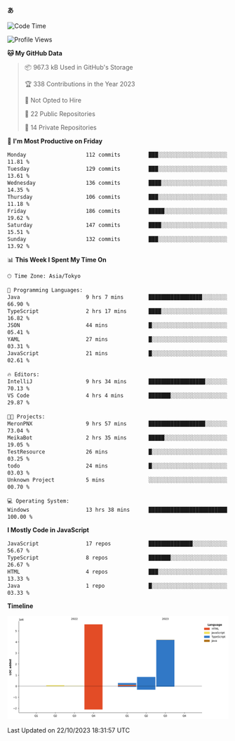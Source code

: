 #### あ

<!--START_SECTION:waka-->
![Code Time](http://img.shields.io/badge/Code%20Time-550%20hrs%2050%20mins-blue)

![Profile Views](http://img.shields.io/badge/Profile%20Views-82-blue)

**🐱 My GitHub Data** 

> 📦 967.3 kB Used in GitHub's Storage 
 > 
> 🏆 338 Contributions in the Year 2023
 > 
> 🚫 Not Opted to Hire
 > 
> 📜 22 Public Repositories 
 > 
> 🔑 14 Private Repositories 
 > 
📅 **I'm Most Productive on Friday** 

```text
Monday                   112 commits         ███░░░░░░░░░░░░░░░░░░░░░░   11.81 % 
Tuesday                  129 commits         ███░░░░░░░░░░░░░░░░░░░░░░   13.61 % 
Wednesday                136 commits         ████░░░░░░░░░░░░░░░░░░░░░   14.35 % 
Thursday                 106 commits         ███░░░░░░░░░░░░░░░░░░░░░░   11.18 % 
Friday                   186 commits         █████░░░░░░░░░░░░░░░░░░░░   19.62 % 
Saturday                 147 commits         ████░░░░░░░░░░░░░░░░░░░░░   15.51 % 
Sunday                   132 commits         ███░░░░░░░░░░░░░░░░░░░░░░   13.92 % 
```


📊 **This Week I Spent My Time On** 

```text
🕑︎ Time Zone: Asia/Tokyo

💬 Programming Languages: 
Java                     9 hrs 7 mins        █████████████████░░░░░░░░   66.90 % 
TypeScript               2 hrs 17 mins       ████░░░░░░░░░░░░░░░░░░░░░   16.82 % 
JSON                     44 mins             █░░░░░░░░░░░░░░░░░░░░░░░░   05.41 % 
YAML                     27 mins             █░░░░░░░░░░░░░░░░░░░░░░░░   03.31 % 
JavaScript               21 mins             █░░░░░░░░░░░░░░░░░░░░░░░░   02.61 % 

🔥 Editors: 
IntelliJ                 9 hrs 34 mins       ██████████████████░░░░░░░   70.13 % 
VS Code                  4 hrs 4 mins        ███████░░░░░░░░░░░░░░░░░░   29.87 % 

🐱‍💻 Projects: 
MeronPNX                 9 hrs 57 mins       ██████████████████░░░░░░░   73.04 % 
MeikaBot                 2 hrs 35 mins       █████░░░░░░░░░░░░░░░░░░░░   19.05 % 
TestResource             26 mins             █░░░░░░░░░░░░░░░░░░░░░░░░   03.25 % 
todo                     24 mins             █░░░░░░░░░░░░░░░░░░░░░░░░   03.03 % 
Unknown Project          5 mins              ░░░░░░░░░░░░░░░░░░░░░░░░░   00.70 % 

💻 Operating System: 
Windows                  13 hrs 38 mins      █████████████████████████   100.00 % 
```

**I Mostly Code in JavaScript** 

```text
JavaScript               17 repos            ██████████████░░░░░░░░░░░   56.67 % 
TypeScript               8 repos             ███████░░░░░░░░░░░░░░░░░░   26.67 % 
HTML                     4 repos             ███░░░░░░░░░░░░░░░░░░░░░░   13.33 % 
Java                     1 repo              █░░░░░░░░░░░░░░░░░░░░░░░░   03.33 % 
```



**Timeline**

![Lines of Code chart](https://raw.githubusercontent.com/arutaka1220/arutaka1220/main/assets/bar_graph.png)


 Last Updated on 22/10/2023 18:31:57 UTC
<!--END_SECTION:waka-->
